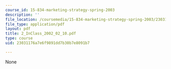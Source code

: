 ```yaml
---
course_id: 15-834-marketing-strategy-spring-2003
description: ''
file_location: /coursemedia/15-834-marketing-strategy-spring-2003/23031176a7e6f9891dd7b30b7e8091b7_2_InClass_2002_02_10.pdf
file_type: application/pdf
layout: pdf
title: 2_InClass_2002_02_10.pdf
type: course
uid: 23031176a7e6f9891dd7b30b7e8091b7

---
```

None